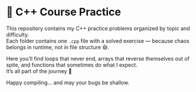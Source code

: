 # 🧠 C++ Course Practice

This repository contains my C++ practice problems organized by topic and difficulty.  
Each folder contains one `.cpp` file with a solved exercise — because chaos belongs in runtime, not in file structure 😄.

Here you’ll find loops that never end, arrays that reverse themselves out of spite, and functions that sometimes do what I expect.  
It’s all part of the journey 🚀

Happy compiling... and may your bugs be shallow.